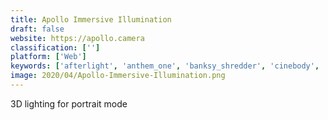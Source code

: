 ```yaml
---
title: Apollo Immersive Illumination
draft: false 
website: https://apollo.camera
classification: ['']
platform: ['Web']
keywords: ['afterlight', 'anthem_one', 'banksy_shredder', 'cinebody', 'dark_room', 'electron', 'luminar', 'manual_camera_for_iphone', 'nexvio', 'nizo', 'pablo', 'photofy', 'qt', 'slide_camera', 'touchretouch', 'ultralight', 'vsco', 'visionn']
image: 2020/04/Apollo-Immersive-Illumination.png
---
```

3D lighting for portrait mode